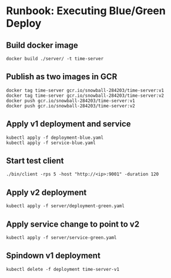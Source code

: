 # Runbook: Executing Blue/Green Deploy

## Build docker image
`docker build ./server/ -t time-server`

## Publish as two images in GCR
```
docker tag time-server gcr.io/snowball-284203/time-server:v1
docker tag time-server gcr.io/snowball-284203/time-server:v2
docker push gcr.io/snowball-284203/time-server:v1
docker push gcr.io/snowball-284203/time-server:v2
```

## Apply v1 deployment and service
```
kubectl apply -f deployment-blue.yaml
kubectl apply -f service-blue.yaml
```

## Start test client
`./bin/client -rps 5 -host "http://<ip>:9001" -duration 120`

## Apply v2 deployment
`kubectl apply -f server/deployment-green.yaml`

## Apply service change to point to v2
`kubectl apply -f server/service-green.yaml`

## Spindown v1 deployment
`kubectl delete -f deployment time-server-v1`
